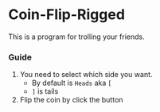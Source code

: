 # Coin-Flip-Rigged
This is a program for trolling your friends.
### Guide
1. You need to select which side you want.
   - By default is `Heads` aka `[`
   - `]` is tails
2. Flip the coin by click the button
